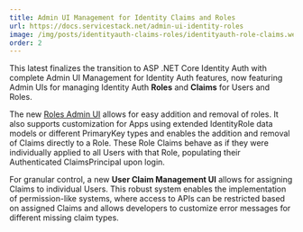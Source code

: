 ```yaml
---
title: Admin UI Management for Identity Claims and Roles
url: https://docs.servicestack.net/admin-ui-identity-roles
image: /img/posts/identityauth-claims-roles/identityauth-role-claims.webp
order: 2
---
```


This latest finalizes the transition to ASP .NET Core Identity Auth with complete Admin UI Management for 
Identity Auth features, now featuring Admin UIs for managing Identity Auth **Roles** and **Claims** for Users and Roles.

The new [Roles Admin UI](https://docs.servicestack.net/admin-ui-identity-roles) allows for easy addition and removal of roles. 
It also supports customization for Apps using extended IdentityRole data models or different PrimaryKey types and enables 
the addition and removal of Claims directly to a Role. These Role Claims behave as if they were individually applied to 
all Users with that Role, populating their Authenticated ClaimsPrincipal upon login.

For granular control, a new **User Claim Management UI** allows for assigning Claims to individual Users. 
This robust system enables the implementation of permission-like systems, where access to APIs can be restricted based 
on assigned Claims and allows developers to customize error messages for different missing claim types.